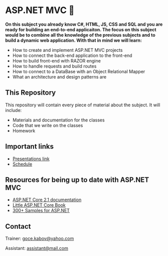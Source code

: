 # ASP.NET MVC 📕
**On this subject you already know C#, HTML, JS, CSS and SQL and you are ready for building an end-to-end applicaiton. The focus on this subject would be to combine all the knowledge of the previous subjects and to build a dynamic web application.  With that in mind we will learn:**
* How to create and implement ASP.NET MVC projects
* How to connect the back-end application to the front-end
* How to build front-end with RAZOR engine
* How to handle requests and build routes
* How to connect to a DataBase with an Object Relational Mapper
* What an architecture and design patterns are

## This Repository
This repository will contain every piece of material about the subject. It will include:
* Materials and documentation for the classes 
* Code that we write on the classes
* Homework

## Important links 
* [Presentations link](https://1drv.ms/u/s!Avm0QTH5BvHdgo5JPbfuUimniWRGUA?e=YL8FCx)
* [Schedule](https://drive.google.com/file/d/1GjxpXz2uikzPr192BU9JEl0BrqpN6nCn/view?fbclid=IwAR2juYCaGw9mKzfjdUA5D-DjObTbdHmbYIKwQ6Qb_kuOEksGWxbdK6pXUqk)

## Resources for being up to date with ASP.NET MVC
* [ASP.NET Core 2.1 documentation](https://docs.microsoft.com/en-us/aspnet/core/introduction-to-aspnet-core?view=aspnetcore-2.1)
* [Little ASP.NET Core Book](https://nbarbettini.gitbooks.io/little-asp-net-core-book/content/)
* [300+ Samples for ASP.NET](https://github.com/dodyg/practical-aspnetcore/tree/2.1-LTS)

## Contact
Trainer: goce.kabov@yahoo.com

Assistant: assistant@mail.com

